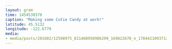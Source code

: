 ```yaml
---
layout: gram
time: 1454530378
caption: "Making some Cutie Candy at work!"
latitude: 45.5132
longitude: -122.6779
media:
- media/posts/201602/12598975_811468958986299_169822670_n_17844210937122507.jpg
---
```

